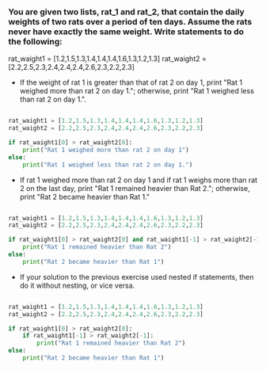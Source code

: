 ### You are given two lists, rat_1 and rat_2, that contain the daily weights of two rats over a period of ten days. Assume the rats never have exactly the same weight. Write statements to do the following:

rat_waight1 = [1.2,1.5,1.3,1.4,1.4,1.4,1.6,1.3,1.2,1.3]
rat_waight2 = [2.2,2.5,2.3,2.4,2.4,2.4,2.6,2.3,2.2,2.3]


- If the weight of rat 1 is greater than that of rat 2 on day 1, print "Rat 1 weighed more than rat 2 on day 1."; otherwise, print "Rat 1 weighed less than rat 2 on day 1.".

```python

rat_waight1 = [1.2,1.5,1.3,1.4,1.4,1.4,1.6,1.3,1.2,1.3]
rat_waight2 = [2.2,2.5,2.3,2.4,2.4,2.4,2.6,2.3,2.2,2.3]

if rat_waight1[0] > rat_waight2[0]:
    print("Rat 1 weighed more than rat 2 on day 1")
else:
    print("Rat 1 weighed less than rat 2 on day 1.")

```

- If rat 1 weighed more than rat 2 on day 1 and if rat 1 weighs more than rat 2 on the last day, print "Rat 1 remained heavier than Rat 2."; otherwise, print "Rat 2 became heavier than Rat 1."

```python

rat_waight1 = [1.2,1.5,1.3,1.4,1.4,1.4,1.6,1.3,1.2,1.3]
rat_waight2 = [2.2,2.5,2.3,2.4,2.4,2.4,2.6,2.3,2.2,2.3]

if rat_waight1[0] > rat_waight2[0] and rat_waight1[-1] > rat_waight2[-1]:
    print("Rat 1 remained heavier than Rat 2")
else:
    print("Rat 2 became heavier than Rat 1")

```

- If your solution to the previous exercise used nested if statements, then do it without nesting, or vice versa.

```python

rat_waight1 = [1.2,1.5,1.3,1.4,1.4,1.4,1.6,1.3,1.2,1.3]
rat_waight2 = [2.2,2.5,2.3,2.4,2.4,2.4,2.6,2.3,2.2,2.3]

if rat_waight1[0] > rat_waight2[0]:
    if rat_waight1[-1] > rat_waight2[-1]:
        print("Rat 1 remained heavier than Rat 2")
else:
    print("Rat 2 became heavier than Rat 1")

```